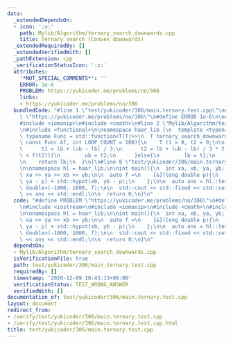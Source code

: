 ```yaml
---
data:
  _extendedDependsOn:
  - icon: ':x:'
    path: Mylib/Algorithm/ternary_search_downwards.cpp
    title: Ternary search (Convex downwards)
  _extendedRequiredBy: []
  _extendedVerifiedWith: []
  _pathExtension: cpp
  _verificationStatusIcon: ':x:'
  attributes:
    '*NOT_SPECIAL_COMMENTS*': ''
    ERROR: 1e-6
    PROBLEM: https://yukicoder.me/problems/no/306
    links:
    - https://yukicoder.me/problems/no/306
  bundledCode: "#line 1 \"test/yukicoder/306/main.ternary.test.cpp\"\n#define PROBLEM\
    \ \"https://yukicoder.me/problems/no/306\"\n#define ERROR 1e-6\n\n#include <iostream>\n\
    #include <iomanip>\n#include <cmath>\n#line 2 \"Mylib/Algorithm/ternary_search_downwards.cpp\"\
    \n#include <functional>\n\nnamespace haar_lib {\n  template <typename T = double,\
    \ typename Func = std::function<T(T)>>\n  T ternary_search_downwards(T lb, T ub,\
    \ const Func &f, int LOOP_COUNT = 100){\n    T t1 = 0, t2 = 0;\n\n    while(LOOP_COUNT--){\n\
    \      t1 = lb + (ub - lb) / 3;\n      t2 = lb + (ub - lb) / 3 * 2;\n\n      if(f(t1)\
    \ < f(t2)){\n        ub = t2;\n      }else{\n        lb = t1;\n      }\n    }\n\
    \n    return lb;\n  }\n}\n#line 8 \"test/yukicoder/306/main.ternary.test.cpp\"\
    \n\nnamespace hl = haar_lib;\n\nint main(){\n  int xa, xb, ya, yb; std::cin >>\
    \ xa >> ya >> xb >> yb;\n\n  auto f =\n    [&](long double p){\n      return std::hypot(xa,\
    \ ya - p) + std::hypot(xb, yb - p);\n    };\n\n  auto ans = hl::ternary_search_downwards<long\
    \ double>(-1000, 1000, f);\n\n  std::cout << std::fixed << std::setprecision(12)\
    \ << ans << std::endl;\n\n  return 0;\n}\n"
  code: "#define PROBLEM \"https://yukicoder.me/problems/no/306\"\n#define ERROR 1e-6\n\
    \n#include <iostream>\n#include <iomanip>\n#include <cmath>\n#include \"Mylib/Algorithm/ternary_search_downwards.cpp\"\
    \n\nnamespace hl = haar_lib;\n\nint main(){\n  int xa, xb, ya, yb; std::cin >>\
    \ xa >> ya >> xb >> yb;\n\n  auto f =\n    [&](long double p){\n      return std::hypot(xa,\
    \ ya - p) + std::hypot(xb, yb - p);\n    };\n\n  auto ans = hl::ternary_search_downwards<long\
    \ double>(-1000, 1000, f);\n\n  std::cout << std::fixed << std::setprecision(12)\
    \ << ans << std::endl;\n\n  return 0;\n}\n"
  dependsOn:
  - Mylib/Algorithm/ternary_search_downwards.cpp
  isVerificationFile: true
  path: test/yukicoder/306/main.ternary.test.cpp
  requiredBy: []
  timestamp: '2020-12-09 10:43:13+09:00'
  verificationStatus: TEST_WRONG_ANSWER
  verifiedWith: []
documentation_of: test/yukicoder/306/main.ternary.test.cpp
layout: document
redirect_from:
- /verify/test/yukicoder/306/main.ternary.test.cpp
- /verify/test/yukicoder/306/main.ternary.test.cpp.html
title: test/yukicoder/306/main.ternary.test.cpp
---
```

